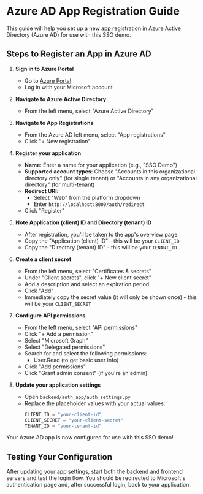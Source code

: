 # Azure AD App Registration Guide

This guide will help you set up a new app registration in Azure Active Directory (Azure AD) for use with this SSO demo.

## Steps to Register an App in Azure AD

1. **Sign in to Azure Portal**
   - Go to [Azure Portal](https://portal.azure.com)
   - Log in with your Microsoft account

2. **Navigate to Azure Active Directory**
   - From the left menu, select "Azure Active Directory"

3. **Navigate to App Registrations**
   - From the Azure AD left menu, select "App registrations"
   - Click "+ New registration"

4. **Register your application**
   - **Name**: Enter a name for your application (e.g., "SSO Demo")
   - **Supported account types**: Choose "Accounts in this organizational directory only" (for single tenant) or "Accounts in any organizational directory" (for multi-tenant)
   - **Redirect URI**:
     - Select "Web" from the platform dropdown
     - Enter `http://localhost:8000/auth/redirect`
   - Click "Register"

5. **Note Application (client) ID and Directory (tenant) ID**
   - After registration, you'll be taken to the app's overview page
   - Copy the "Application (client) ID" - this will be your `CLIENT_ID`
   - Copy the "Directory (tenant) ID" - this will be your `TENANT_ID`

6. **Create a client secret**
   - From the left menu, select "Certificates & secrets"
   - Under "Client secrets", click "+ New client secret"
   - Add a description and select an expiration period
   - Click "Add"
   - Immediately copy the secret value (it will only be shown once) - this will be your `CLIENT_SECRET`

7. **Configure API permissions**
   - From the left menu, select "API permissions"
   - Click "+ Add a permission"
   - Select "Microsoft Graph"
   - Select "Delegated permissions"
   - Search for and select the following permissions:
     - User.Read (to get basic user info)
   - Click "Add permissions"
   - Click "Grant admin consent" (if you're an admin)

8. **Update your application settings**
   - Open `backend/auth_app/auth_settings.py`
   - Replace the placeholder values with your actual values:
     ```python
     CLIENT_ID = "your-client-id"
     CLIENT_SECRET = "your-client-secret"
     TENANT_ID = "your-tenant-id"
     ```

Your Azure AD app is now configured for use with this SSO demo!

## Testing Your Configuration

After updating your app settings, start both the backend and frontend servers and test the login flow. You should be redirected to Microsoft's authentication page and, after successful login, back to your application.
